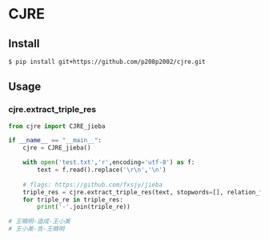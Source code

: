 # CJRE
## Install
```bash
$ pip install git+https://github.com/p208p2002/cjre.git
```
## Usage
### cjre.extract_triple_res
``` python
from cjre import CJRE_jieba

if __name__ == "__main__":
    cjre = CJRE_jieba()

    with open('test.txt','r',encoding='utf-8') as f:
        text = f.read().replace('\r\n','\n')
    
    # flags: https://github.com/fxsjy/jieba
    triple_res = cjre.extract_triple_res(text, stopwords=[], relation_flags=['v','vd','vn'])
    for triple_re in triple_res:
        print('-'.join(triple_re))
```
```python
# 王曉明-造成-王小美
# 王小美-告-王曉明
```